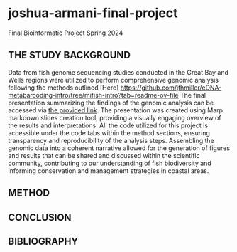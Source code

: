 # joshua-armani-final-project
Final Bioinformatic Project Spring 2024
## THE STUDY BACKGROUND
Data from fish genome sequencing studies conducted in the Great Bay and Wells regions were utilized to perform comprehensive genomic analysis following the methods outlined [Here] https://github.com/jthmiller/eDNA-metabarcoding-intro/tree/mifish-intro?tab=readme-ov-file
The final presentation summarizing the findings of the genomic analysis can be accessed via [the provided link](https://github.com/KwadwoLarbi/joshua-armani-qiayra_final-project). The presentation was created using Marp markdown slides creation tool, providing a visually engaging overview of the results and interpretations. All the code utilized for this project is accessible under the code tabs within the method sections, ensuring transparency and reproducibility of the analysis steps. Assembling the genomic data into a coherent narrative allowed for the generation of figures and results that can be shared and discussed within the scientific community, contributing to our understanding of fish biodiversity and informing conservation and management strategies in coastal areas.
## METHOD

## CONCLUSION 

## BIBLIOGRAPHY
